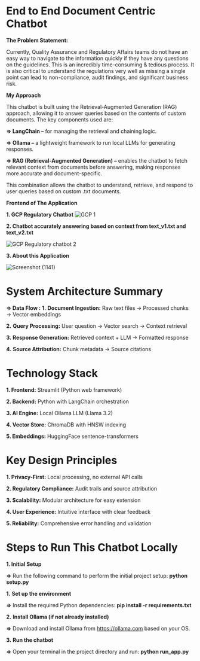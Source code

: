 
# End to End Document Centric Chatbot





**The Problem Statement:**

Currently, Quality Assurance and Regulatory Affairs teams do not have an easy way to navigate 
to the information quickly if they have any questions on the guidelines. This is an incredibly 
time-consuming & tedious process. It is also critical to understand the regulations very well as 
missing a single point can lead to non-compliance, audit findings, and significant business risk.  

**My Approach**

This chatbot is built using the Retrieval-Augmented Generation (RAG) approach, allowing it to answer queries based on the contents of custom documents. The key components used are:

**=> LangChain –** for managing the retrieval and chaining logic.

**=> Ollama –** a lightweight framework to run local LLMs for generating responses.

**=> RAG (Retrieval-Augmented Generation) –** enables the chatbot to fetch relevant context from documents before answering, making responses more accurate and document-specific.

This combination allows the chatbot to understand, retrieve, and respond to user queries based on custom .txt documents.

**Frontend of The Application**

**1. GCP Regulatory Chatbot**
![GCP 1](https://github.com/user-attachments/assets/f39d66ef-e90e-43d0-a8f3-1a5789c75c08)


**2. Chatbot accurately answering based on context from text_v1.txt and text_v2.txt**


![GCP Regulatory chatbot 2](https://github.com/user-attachments/assets/f9bbb42d-d9e5-4ed0-a6b0-7b8ee8dbff8a)

**3. About this Application**

![Screenshot (1141)](https://github.com/user-attachments/assets/f2d89e0e-b697-4e76-9ae4-76b7f0e656ca)



 # System Architecture Summary

**=> Data Flow :**
**1.** **Document Ingestion:** Raw text files → Processed chunks → Vector embeddings 

**2.** **Query Processing:** User question → Vector search → Context retrieval 

**3.** **Response Generation:** Retrieved context + LLM → Formatted response 

**4.** **Source Attribution:** Chunk metadata → Source citations 



# Technology Stack

**1. Frontend:** Streamlit (Python web framework) 

**2. Backend:** Python with LangChain orchestration 

**3. AI Engine:** Local Ollama LLM (Llama 3.2) 

**4. Vector Store:** ChromaDB with HNSW indexing 

**5. Embeddings:** HuggingFace sentence-transformers


# Key Design Principles

**1. Privacy-First:** Local processing, no external API calls 

**2. Regulatory Compliance:** Audit trails and source attribution 

**3. Scalability:** Modular architecture for easy extension 

**4. User Experience:** Intuitive interface with clear feedback 

**5. Reliability:** Comprehensive error handling and validation




# Steps to Run This Chatbot Locally

**1. Initial Setup**

**=>** Run the following command to perform the initial project setup: **python setup.py**



**1.** **Set up the environment**

**=>** Install the required Python dependencies: **pip install -r requirements.txt**



**2.** **Install Ollama (if not already installed)**

**=>** Download and install Ollama from https://ollama.com based on your OS.



**3.** **Run the chatbot**

**=>** Open your terminal in the project directory and run: **python run_app.py**



   
